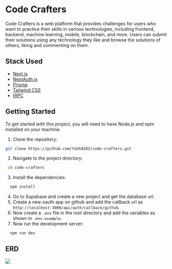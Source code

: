 # Code Crafters
Code Crafters is a web platform that provides challenges for users who want to practice their skills in various technologies, including frontend, backend, machine learning, mobile, blockchain, and more. Users can submit their solutions using any technology they like and browse the solutions of others, liking and commenting on them.


## Stack Used
- [Next.js](https://nextjs.org)
- [NextAuth.js](https://next-auth.js.org)
- [Prisma](https://prisma.io)
- [Tailwind CSS](https://tailwindcss.com)
- [tRPC](https://trpc.io)

## Getting Started
To get started with this project, you will need to have Node.js and npm installed on your machine.
1. Clone the repository:
```bash
git clone https://github.com/YaSh8202/code-crafters.git
```
2. Navigate to the project directory:
```bash
 cd code-crafters
```
3. Install the dependencies:
```bash
  npm install
```
4. Go to Supabase and create a new project and get the database url.
5. Create a new oauth app on github and add the callback url as `http://localhost:3000/api/auth/callback/github`.
6. Now create a `.env` file in the root directory and add the variables as shown in `.env.example`.
7. Now run the development server:
```bash
  npm run dev
```

## ERD
![](https://raw.githubusercontent.com/yash8202/code-crafters/main/prisma/ERD.svg)

